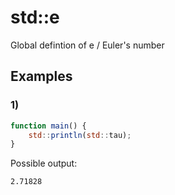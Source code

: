 # std::e
Global defintion of e / Euler's number

## Examples
### 1)
```js
function main() {
	std::println(std::tau);
}
```
Possible output:
```
2.71828
```
